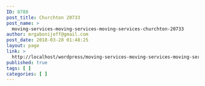 ```yaml
---
ID: 8788
post_title: Churchton 20733
post_name: >
  moving-services-moving-services-moving-services-churchton-20733
author: mrgabonijeff@gmail.com
post_date: 2018-03-28 01:48:25
layout: page
link: >
  http://localhost/wordpress/moving-services-moving-services-moving-services-churchton-20733/
published: true
tags: [ ]
categories: [ ]
---
```

